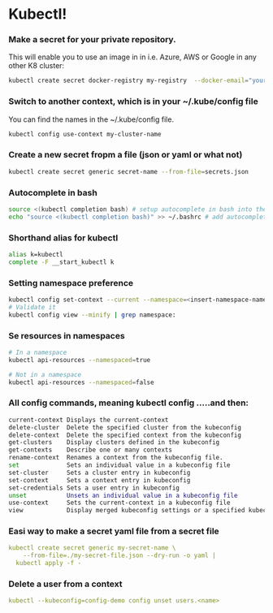 # Kubectl!
### Make a secret for your private repository.
This will enable you to use an image in in i.e. Azure, AWS or Google in any other K8 cluster:

```bash
kubectl create secret docker-registry my-registry  --docker-email="your@email" --docker-username="your registry username" --docker-server="your registry server address" --docker-password="your registry password"
```
### Switch to another context, which is in your ~/.kube/config file
You can find the names in the ~/.kube/config file. 
```bash
kubectl config use-context my-cluster-name
```
### Create a new secret fropm a file (json or yaml or what not)
```bash
kubectl create secret generic secret-name --from-file=secrets.json
```
### Autocomplete in bash
```bash
source <(kubectl completion bash) # setup autocomplete in bash into the current shell, bash-completion package should be installed first.
echo "source <(kubectl completion bash)" >> ~/.bashrc # add autocomplete permanently to your bash shell.
```
### Shorthand alias for kubectl
```bash
alias k=kubectl
complete -F __start_kubectl k
```
### Setting namespace preference
```bash
kubectl config set-context --current --namespace=<insert-namespace-name-here>
# Validate it
kubectl config view --minify | grep namespace:
```
### Se resources in namespaces
```bash
# In a namespace
kubectl api-resources --namespaced=true

# Not in a namespace
kubectl api-resources --namespaced=false
```

### All config commands, meaning kubectl config .....and then:
```bash
current-context Displays the current-context
delete-cluster  Delete the specified cluster from the kubeconfig
delete-context  Delete the specified context from the kubeconfig
get-clusters    Display clusters defined in the kubeconfig
get-contexts    Describe one or many contexts
rename-context  Renames a context from the kubeconfig file.
set             Sets an individual value in a kubeconfig file
set-cluster     Sets a cluster entry in kubeconfig
set-context     Sets a context entry in kubeconfig
set-credentials Sets a user entry in kubeconfig
unset           Unsets an individual value in a kubeconfig file
use-context     Sets the current-context in a kubeconfig file
view            Display merged kubeconfig settings or a specified kubeconfig file
```

### Easi way to make a secret yaml file from a secret file
```yaml
kubectl create secret generic my-secret-name \
    --from-file=./my-secret-file.json --dry-run -o yaml | 
  kubectl apply -f -
```

### Delete a user from a context
```yaml
kubectl --kubeconfig=config-demo config unset users.<name>
```
